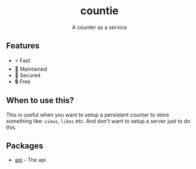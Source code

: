 <h1 align="center">countie</h1>
<p align="center">A counter as a service</p>


## Features

* ⚡ Fast
* 🔧 Maintained
* 🔰 Secured
* 💲 Free

## When to use this?

This is useful when you want to setup a persistent counter to store something like:
`views`, `likes` etc. And don't want to setup a server just to do this.

## Packages

* [api](https://github.com/qxb3/countie/tree/main/packages/api) - The api
